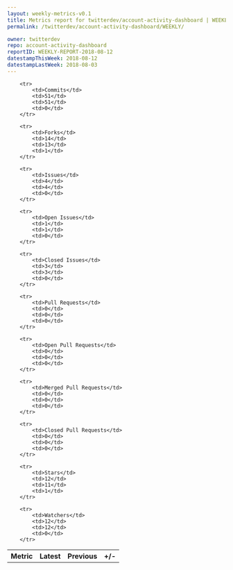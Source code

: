 ```yaml
---
layout: weekly-metrics-v0.1
title: Metrics report for twitterdev/account-activity-dashboard | WEEKLY-REPORT-2018-08-12
permalink: /twitterdev/account-activity-dashboard/WEEKLY/

owner: twitterdev
repo: account-activity-dashboard
reportID: WEEKLY-REPORT-2018-08-12
datestampThisWeek: 2018-08-12
datestampLastWeek: 2018-08-03
---
```




<table style="width: 100%;">
    <tr>
        <th>Metric</th>
        <th>Latest</th>
        <th>Previous</th>
        <th>+/-</th>
    </tr>

        <tr>
            <td>Commits</td>
            <td>51</td>
            <td>51</td>
            <td>0</td>
        </tr>
        
        <tr>
            <td>Forks</td>
            <td>14</td>
            <td>13</td>
            <td>1</td>
        </tr>
        
        <tr>
            <td>Issues</td>
            <td>4</td>
            <td>4</td>
            <td>0</td>
        </tr>
        
        <tr>
            <td>Open Issues</td>
            <td>1</td>
            <td>1</td>
            <td>0</td>
        </tr>
        
        <tr>
            <td>Closed Issues</td>
            <td>3</td>
            <td>3</td>
            <td>0</td>
        </tr>
        
        <tr>
            <td>Pull Requests</td>
            <td>0</td>
            <td>0</td>
            <td>0</td>
        </tr>
        
        <tr>
            <td>Open Pull Requests</td>
            <td>0</td>
            <td>0</td>
            <td>0</td>
        </tr>
        
        <tr>
            <td>Merged Pull Requests</td>
            <td>0</td>
            <td>0</td>
            <td>0</td>
        </tr>
        
        <tr>
            <td>Closed Pull Requests</td>
            <td>0</td>
            <td>0</td>
            <td>0</td>
        </tr>
        
        <tr>
            <td>Stars</td>
            <td>12</td>
            <td>11</td>
            <td>1</td>
        </tr>
        
        <tr>
            <td>Watchers</td>
            <td>12</td>
            <td>12</td>
            <td>0</td>
        </tr>
        
</table>
